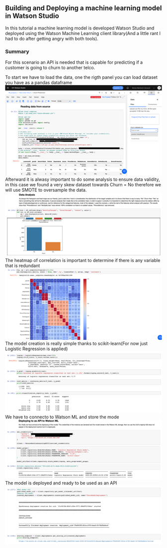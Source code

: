 ## Building and Deploying a machine learning model in Watson Studio

In this tutorial a machine learning model is developed Watson Studio and deployed using the Watson Machine Learning client library(And a little rant I had to do after getting angry with both tools).

### Summary

For this scenario an API is needed that is capable for predicting if a customer is going to churn to another telco.

To start we have to load the data, one the rigth panel you can load dataset you have as a pandas dataframe
![](/Building%20and%20deploying%20a%20machine%20learning%20model%20in%20Watson%20Studio/Images/IMG_BD_Load_Data.png)
Afterward it is alwasy important to do some analysis to ensure data validity, in this case we found a very skew dataset towards Churn = No therefore we will use SMOTE to oversample the data.
![](/Building%20and%20deploying%20a%20machine%20learning%20model%20in%20Watson%20Studio/Images/IMG_BD_Data_Analysis.png)
The heatmap of correlation is important to determine if there is any variable that is redundant
![](/Building%20and%20deploying%20a%20machine%20learning%20model%20in%20Watson%20Studio/Images/IMG_BD_Heat_Map.png)
The model creation is really simple thanks to scikit-learn(For now just Logistic Regression is applied)
![](/Building%20and%20deploying%20a%20machine%20learning%20model%20in%20Watson%20Studio/Images/IMG_BD_LR.png)
We have to connecto to Watson ML and store the mode
![](/Building%20and%20deploying%20a%20machine%20learning%20model%20in%20Watson%20Studio/Images/IMG_BD_Save_Model.png)
The model is deployed and ready to be used as an API
![](/Building%20and%20deploying%20a%20machine%20learning%20model%20in%20Watson%20Studio/Images/IMG_BD_Deploy_Model.png)